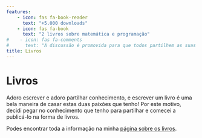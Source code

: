 ```yaml
---
features:
    - icon: fas fa-book-reader
      text: "+5.000 downloads"
    - icon: fas fa-book
      text: "2 livros sobre matemática e programação"
#    - icon: fas fa-comments
#      text: "A discussão é promovida para que todos partilhem as suas ideias"
title: Livros
---
```


# Livros

Adoro escrever e adoro
partilhar conhecimento,
e escrever um livro é uma bela maneira de casar estas duas paixões
que tenho!
Por este motivo, decidi pegar no conhecimento que tenho para partilhar
e comecei a publicá-lo na forma de livros.

Podes encontrar toda a informação na minha [página sobre os livros][books].

[books]: /books

